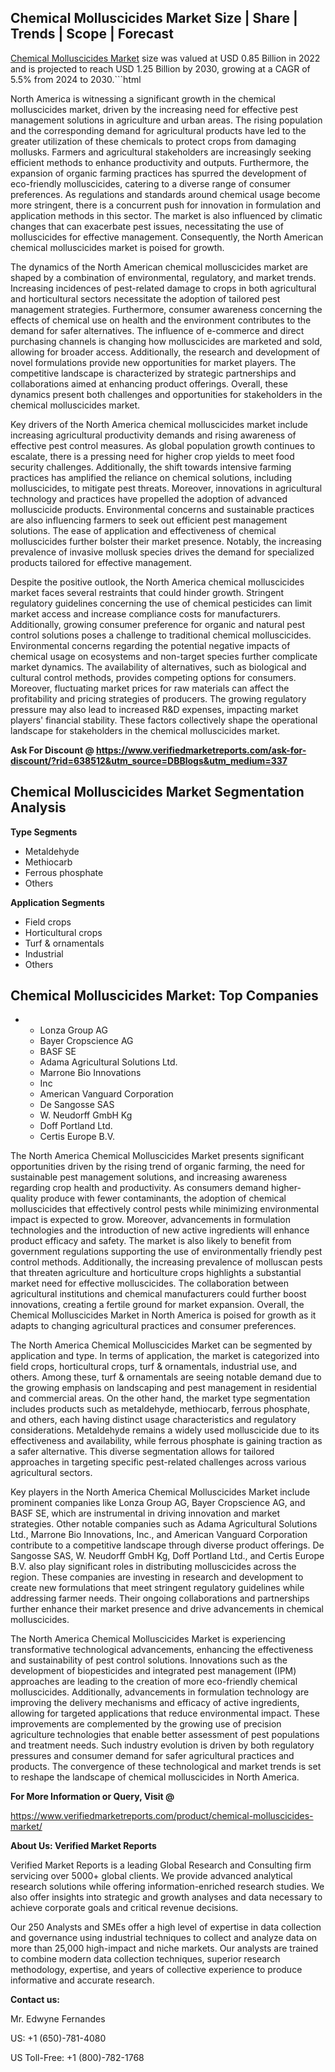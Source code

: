 <h2>Chemical Molluscicides Market Size | Share | Trends | Scope | Forecast</h2>
<p><a href="https://www.verifiedmarketreports.com/product/chemical-molluscicides-market/">Chemical Molluscicides Market</a> size was valued at USD 0.85 Billion in 2022 and is projected to reach USD 1.25 Billion by 2030, growing at a CAGR of 5.5% from 2024 to 2030.```html</p>
<p>North America is witnessing a significant growth in the chemical molluscicides market, driven by the increasing need for effective pest management solutions in agriculture and urban areas. The rising population and the corresponding demand for agricultural products have led to the greater utilization of these chemicals to protect crops from damaging mollusks. Farmers and agricultural stakeholders are increasingly seeking efficient methods to enhance productivity and outputs. Furthermore, the expansion of organic farming practices has spurred the development of eco-friendly molluscicides, catering to a diverse range of consumer preferences. As regulations and standards around chemical usage become more stringent, there is a concurrent push for innovation in formulation and application methods in this sector. The market is also influenced by climatic changes that can exacerbate pest issues, necessitating the use of molluscicides for effective management. Consequently, the North American chemical molluscicides market is poised for growth.</p>
<p>The dynamics of the North American chemical molluscicides market are shaped by a combination of environmental, regulatory, and market trends. Increasing incidences of pest-related damage to crops in both agricultural and horticultural sectors necessitate the adoption of tailored pest management strategies. Furthermore, consumer awareness concerning the effects of chemical use on health and the environment contributes to the demand for safer alternatives. The influence of e-commerce and direct purchasing channels is changing how molluscicides are marketed and sold, allowing for broader access. Additionally, the research and development of novel formulations provide new opportunities for market players. The competitive landscape is characterized by strategic partnerships and collaborations aimed at enhancing product offerings. Overall, these dynamics present both challenges and opportunities for stakeholders in the chemical molluscicides market.</p>
<p>Key drivers of the North America chemical molluscicides market include increasing agricultural productivity demands and rising awareness of effective pest control measures. As global population growth continues to escalate, there is a pressing need for higher crop yields to meet food security challenges. Additionally, the shift towards intensive farming practices has amplified the reliance on chemical solutions, including molluscicides, to mitigate pest threats. Moreover, innovations in agricultural technology and practices have propelled the adoption of advanced molluscicide products. Environmental concerns and sustainable practices are also influencing farmers to seek out efficient pest management solutions. The ease of application and effectiveness of chemical molluscicides further bolster their market presence. Notably, the increasing prevalence of invasive mollusk species drives the demand for specialized products tailored for effective management.</p>
<p>Despite the positive outlook, the North America chemical molluscicides market faces several restraints that could hinder growth. Stringent regulatory guidelines concerning the use of chemical pesticides can limit market access and increase compliance costs for manufacturers. Additionally, growing consumer preference for organic and natural pest control solutions poses a challenge to traditional chemical molluscicides. Environmental concerns regarding the potential negative impacts of chemical usage on ecosystems and non-target species further complicate market dynamics. The availability of alternatives, such as biological and cultural control methods, provides competing options for consumers. Moreover, fluctuating market prices for raw materials can affect the profitability and pricing strategies of producers. The growing regulatory pressure may also lead to increased R&amp;D expenses, impacting market players' financial stability. These factors collectively shape the operational landscape for stakeholders in the chemical molluscicides market.</p>
<p><strong>Ask For Discount @&nbsp;<a href="https://www.verifiedmarketreports.com/ask-for-discount/?rid=638512&amp;utm_source=DBBlogs&amp;utm_medium=337">https://www.verifiedmarketreports.com/ask-for-discount/?rid=638512&amp;utm_source=DBBlogs&amp;utm_medium=337</a>&nbsp;</strong></p>
<h2>Chemical Molluscicides Market Segmentation Analysis</h2>
<p><strong>Type Segments</strong></p>
<ul>
<li>Metaldehyde</li>
<li>Methiocarb</li>
<li>Ferrous phosphate</li>
<li>Others</li>
</ul>
<p><strong>Application Segments</strong></p>
<ul>
<li>Field crops</li>
<li>Horticultural crops</li>
<li>Turf &amp; ornamentals</li>
<li>Industrial</li>
<li>Others</li>
</ul>
<h2>Chemical Molluscicides Market: Top Companies</h2>
<ul>
<li>
<ul>
<li>Lonza Group AG</li>
<li>Bayer Cropscience AG</li>
<li>BASF SE</li>
<li>Adama Agricultural Solutions Ltd.</li>
<li>Marrone Bio Innovations</li>
<li>Inc</li>
<li>American Vanguard Corporation</li>
<li>De Sangosse SAS</li>
<li>W. Neudorff GmbH Kg</li>
<li>Doff Portland Ltd.</li>
<li>Certis Europe B.V.</li>
</ul>
</li>
</ul>
<p>The North America Chemical Molluscicides Market presents significant opportunities driven by the rising trend of organic farming, the need for sustainable pest management solutions, and increasing awareness regarding crop health and productivity. As consumers demand higher-quality produce with fewer contaminants, the adoption of chemical molluscicides that effectively control pests while minimizing environmental impact is expected to grow. Moreover, advancements in formulation technologies and the introduction of new active ingredients will enhance product efficacy and safety. The market is also likely to benefit from government regulations supporting the use of environmentally friendly pest control methods. Additionally, the increasing prevalence of molluscan pests that threaten agriculture and horticulture crops highlights a substantial market need for effective molluscicides. The collaboration between agricultural institutions and chemical manufacturers could further boost innovations, creating a fertile ground for market expansion. Overall, the Chemical Molluscicides Market in North America is poised for growth as it adapts to changing agricultural practices and consumer preferences.</p>
<p>The North America Chemical Molluscicides Market can be segmented by application and type. In terms of application, the market is categorized into field crops, horticultural crops, turf &amp; ornamentals, industrial use, and others. Among these, turf &amp; ornamentals are seeing notable demand due to the growing emphasis on landscaping and pest management in residential and commercial areas. On the other hand, the market type segmentation includes products such as metaldehyde, methiocarb, ferrous phosphate, and others, each having distinct usage characteristics and regulatory considerations. Metaldehyde remains a widely used molluscicide due to its effectiveness and availability, while ferrous phosphate is gaining traction as a safer alternative. This diverse segmentation allows for tailored approaches in targeting specific pest-related challenges across various agricultural sectors.</p>
<p>Key players in the North America Chemical Molluscicides Market include prominent companies like Lonza Group AG, Bayer Cropscience AG, and BASF SE, which are instrumental in driving innovation and market strategies. Other notable companies such as Adama Agricultural Solutions Ltd., Marrone Bio Innovations, Inc., and American Vanguard Corporation contribute to a competitive landscape through diverse product offerings. De Sangosse SAS, W. Neudorff GmbH Kg, Doff Portland Ltd., and Certis Europe B.V. also play significant roles in distributing molluscicides across the region. These companies are investing in research and development to create new formulations that meet stringent regulatory guidelines while addressing farmer needs. Their ongoing collaborations and partnerships further enhance their market presence and drive advancements in chemical molluscicides.</p>
<p>The North America Chemical Molluscicides Market is experiencing transformative technological advancements, enhancing the effectiveness and sustainability of pest control solutions. Innovations such as the development of biopesticides and integrated pest management (IPM) approaches are leading to the creation of more eco-friendly chemical molluscicides. Additionally, advancements in formulation technology are improving the delivery mechanisms and efficacy of active ingredients, allowing for targeted applications that reduce environmental impact. These improvements are complemented by the growing use of precision agriculture technologies that enable better assessment of pest populations and treatment needs. Such industry evolution is driven by both regulatory pressures and consumer demand for safer agricultural practices and products. The convergence of these technological and market trends is set to reshape the landscape of chemical molluscicides in North America.</p>
<p><strong>For More Information or Query, Visit @</strong></p>
<p><a href="https://www.verifiedmarketreports.com/product/chemical-molluscicides-market/" target="_blank">https://www.verifiedmarketreports.com/product/chemical-molluscicides-market/</a></p>
<div class="article-main__content" data-test-id="publishing-text-block">
<p><strong><span class="font-[700]">About Us: Verified Market Reports</span></strong></p>
</div>
<div class="article-main__content" data-test-id="publishing-text-block">
<p><span class="">Verified Market Reports is a leading Global Research and Consulting firm servicing over 5000+ global clients. We provide advanced analytical research solutions while offering information-enriched research studies. We also offer insights into strategic and growth analyses and data necessary to achieve corporate goals and critical revenue decisions.</span></p>
</div>
<div class="article-main__content" data-test-id="publishing-text-block">
<p><span class="">Our 250 Analysts and SMEs offer a high level of expertise in data collection and governance using industrial techniques to collect and analyze data on more than 25,000 high-impact and niche markets. Our analysts are trained to combine modern data collection techniques, superior research methodology, expertise, and years of collective experience to produce informative and accurate research.</span></p>
</div>
<div class="article-main__content" data-test-id="publishing-text-block">
<p><strong><span class="font-[700]">Contact us:</span></strong></p>
</div>
<div class="article-main__content" data-test-id="publishing-text-block">
<p><span class="">Mr. Edwyne Fernandes</span></p>
</div>
<div class="article-main__content" data-test-id="publishing-text-block">
<p><span class="">US: +1 (650)-781-4080</span></p>
</div>
<div class="article-main__content" data-test-id="publishing-text-block">
<p><span class="">US Toll-Free: +1 (800)-782-1768</span></p>
</div>
